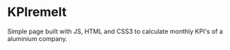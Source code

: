# KPIremelt
Simple page built with JS, HTML and CSS3 to calculate monthly KPI's of a aluminium company.
